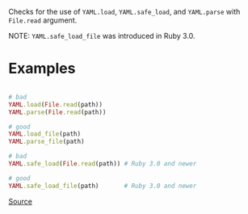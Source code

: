 
Checks for the use of `YAML.load`, `YAML.safe_load`, and `YAML.parse` with
`File.read` argument.

NOTE: `YAML.safe_load_file` was introduced in Ruby 3.0.

# Examples

```ruby

# bad
YAML.load(File.read(path))
YAML.parse(File.read(path))

# good
YAML.load_file(path)
YAML.parse_file(path)

# bad
YAML.safe_load(File.read(path)) # Ruby 3.0 and newer

# good
YAML.safe_load_file(path)       # Ruby 3.0 and newer
```

[Source](http://www.rubydoc.info/gems/rubocop/RuboCop/Cop/Style/YAMLFileRead)